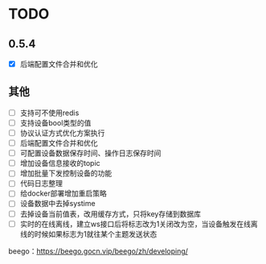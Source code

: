 # TODO

## 0.5.4
- [x] 后端配置文件合并和优化

## 其他
- [ ] 支持可不使用redis
- [ ] 支持设备bool类型的值
- [ ] 协议认证方式优化方案执行
- [ ] 后端配置文件合并和优化
- [ ] 可配置设备数据保存时间、操作日志保存时间
- [ ] 增加设备信息接收的topic
- [ ] 增加批量下发控制设备的功能
- [ ] 代码日志整理
- [ ] 给docker部署增加重启策略
- [ ] 设备数据中去掉systime
- [ ] 去掉设备当前值表，改用缓存方式，只将key存储到数据库
- [ ] 实时的在线离线，建立ws接口后将标志改为1关闭改为空，当设备触发在线离线的时候如果标志为1就往某个主题发送状态

beego：https://beego.gocn.vip/beego/zh/developing/
